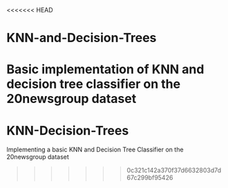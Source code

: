 <<<<<<< HEAD
# KNN-and-Decision-Trees
Basic implementation of KNN and decision tree classifier on the 20newsgroup dataset
=======
# KNN-Decision-Trees
Implementing a basic KNN and Decision Tree Classifier on the 20newsgroup dataset
>>>>>>> 0c321c142a370f37d6632803d7d67c299bf95426
